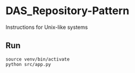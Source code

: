 # DAS_Repository-Pattern

Instructions for Unix-like systems
## Run

    source venv/bin/activate
    python src/app.py
